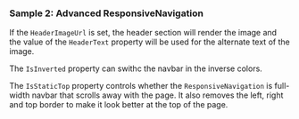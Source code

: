 ### Sample 2: Advanced ResponsiveNavigation

If the `HeaderImageUrl` is set, the header section will render the image and the value of the `HeaderText` property will be used for the alternate text of the image.

The `IsInverted` property can swithc the navbar in the inverse colors.

The `IsStaticTop` property controls whether the `ResponsiveNavigation` is full-width navbar that scrolls away with the page. 
It also removes the left, right and top border to make it look better at the top of the page.